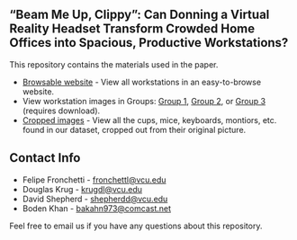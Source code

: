 
## “Beam Me Up, Clippy”: Can Donning a Virtual Reality Headset Transform Crowded Home Offices into Spacious, Productive Workstations?

This repository contains the materials used in the paper.

* [Browsable website](https://devworkstations.weebly.com/) - View all workstations in an easy-to-browse website.
* View workstation images in Groups: [Group 1](https://github.com/vcuse/workstations/tree/master/data/pictures/group-one), [Group 2](https://github.com/vcuse/workstations/tree/master/data/pictures/group-two), or [Group 3](https://github.com/vcuse/workstations/tree/master/data/pictures/group-zero) (requires download).
* [Cropped images](https://github.com/vcuse/workstations/tree/master/data/pictures/cropped-items) - View all the cups, mice, keyboards, montiors, etc. found in our dataset, cropped out from their original picture.

## Contact Info

* Felipe Fronchetti - fronchettl@vcu.edu
* Douglas Krug - krugdl@vcu.edu
* David Shepherd - shepherdd@vcu.edu
* Boden Khan - bakahn973@comcast.net

Feel free to email us if you have any questions about this repository.
